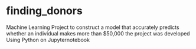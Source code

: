 # finding_donors
Machine Learning Project  to construct a model that accurately predicts whether an individual makes more than $50,000
the project was developed Using Python on Jupyternotebook
